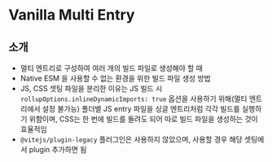 # Vanilla Multi Entry

## 소개

- 멀티 엔트리로 구성하여 여러 개의 빌드 파일로 생성해야 할 때
- Native ESM 을 사용할 수 없는 환경을 위한 빌드 파일 생성 방법
- JS, CSS 셋팅 파일을 분리한 이유는 JS 빌드 시 `rollupOptions.inlineDynamicImports: true` 옵션을 사용하기 위해(멀티 엔트리에서 설정 불가능) 폴더별 JS entry 파일을 싱글 엔트리처럼 각각 빌드를 실행하기 위함이며, CSS는 한 번에 빌드를 돌려도 되어 따로 빌드 파일을 생성하는 것이 효율적임
- `@vitejs/plugin-legacy` 플러그인은 사용하지 않았으며, 사용할 경우 해당 셋팅에서 plugin 추가하면 됨
